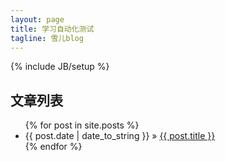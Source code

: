```yaml
---
layout: page
title: 学习自动化测试
tagline: 雪儿blog
---
```

{% include JB/setup %}

## 文章列表

<ul class="posts">
  {% for post in site.posts %}
    <li><span>{{ post.date | date_to_string }}</span> &raquo; <a href="{{ BASE_PATH }}{{ post.url }}">{{ post.title }}</a></li>
  {% endfor %}
</ul>



